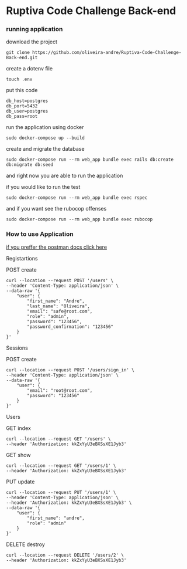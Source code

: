 # Ruptiva Code Challenge Back-end

### running application

download the project

```
git clone https://github.com/oliveira-andre/Ruptiva-Code-Challenge-Back-end.git
```

create a dotenv file

```
touch .env
```

put this code

```
db_host=postgres
db_port=5432
db_user=postgres
db_pass=root
```

run the application using docker

```
sudo docker-compose up --build
```

create and migrate the database

```
sudo docker-compose run --rm web_app bundle exec rails db:create db:migrate db:seed
```

and right now you are able to run the application

if you would like to run the test

```
sudo docker-compose run --rm web_app bundle exec rspec
```

and if you want see the rubocop offenses
```
sudo docker-compose run --rm web_app bundle exec rubocop
```

### How to use Application

[if you preffer the postman docs click here](https://documenter.getpostman.com/view/2522711/SzS8sQLA?version=latest)

Registartions

POST create

```
curl --location --request POST '/users' \
--header 'Content-Type: application/json' \
--data-raw '{ 
	"user":	{ 
		"first_name": "Andre",
		"last_name": "Oliveira",
		"email": "safe@root.com",
		"role": "admin",
		"password": "123456",
		"password_confirmation": "123456"
	}
}'
```

Sessions

POST create

```
curl --location --request POST '/users/sign_in' \
--header 'Content-Type: application/json' \
--data-raw '{ 
	"user": {
		"email": "root@root.com",
		"password": "123456"
	}
}'
```

Users

GET index

```
curl --location --request GET '/users' \
--header 'Authorization: kkZxYyU3eBXSsXE1Jyb3'
```

GET show

```
curl --location --request GET '/users/1' \
--header 'Authorization: kkZxYyU3eBXSsXE1Jyb3'
```

PUT update

```
curl --location --request PUT '/users/1' \
--header 'Content-Type: application/json' \
--header 'Authorization: kkZxYyU3eBXSsXE1Jyb3' \
--data-raw '{
	"user": {
		"first_name": "andre",
		"role": "admin"
	}
}'
```

DELETE destroy

```
curl --location --request DELETE '/users/2' \
--header 'Authorization: kkZxYyU3eBXSsXE1Jyb3'
```
